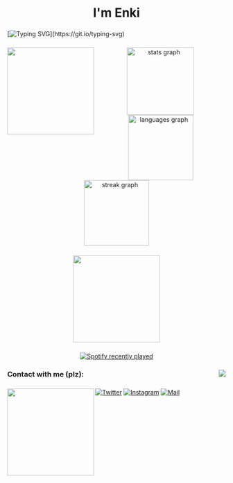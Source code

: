 <h1 align="center">I'm Enki</h1>

###


[![Typing SVG](https://readme-typing-svg.demolab.com?font=Press+Start&size=26&pause=1000&color=8B2323&center=true&random=true&width=435&lines=Just+dev.)](https://git.io/typing-svg)


###

<img align="left" height="200" src="https://github.com/Enki013/Enki013/assets/39771190/783fb09a-6cb5-4700-b1d1-877342f6d586"  />

###

<div align="center">
  <img src="https://github-readme-stats.vercel.app/api?username=Enki013&hide_title=true&hide_rank=true&show_icons=true&include_all_commits=true&count_private=true&disable_animations=false&theme=dark&locale=en&hide_border=true&order=1" height="155" alt="stats graph"  />
  <img src="https://github-readme-stats.vercel.app/api/top-langs?username=Enki013&locale=en&hide_title=false&layout=compact&card_width=320&langs_count=5&theme=dark&hide_border=true&order=2" height="150" alt="languages graph"  />
  <img src="https://streak-stats.demolab.com?user=Enki013&locale=en&mode=daily&theme=dark&hide_border=true&border_radius=5&order=3" height="150" alt="streak graph"  />
</div>

###

<div align="center">
  <img height="200" src="https://github.com/Enki013/Enki013/assets/39771190/12472f11-8a3b-4426-94e8-d5b3223dea24"  />
</div>

###

<div align="center">
  <a href="https://open.spotify.com/user/11bsj6e8way2pgb1sdkn2tqbu">
    <img src="https://spotify-recently-played-readme.vercel.app/api?user=11bsj6e8way2pgb1sdkn2tqbu&count=5&unique=true" alt="Spotify recently played"  />
  </a>
</div>

###

<img align="right" src="https://visitor-badge.laobi.icu/badge?page_id=Enki013.Enki013&left_color=darkred&right_color=darkred&left_text=love%20meter"  />

###

<h3 align="left">Contact with me (plz):</h3>

###

<img align="left" height="200" src="https://github.com/Enki013/Enki013/assets/39771190/a2e225b4-32de-4ea2-aa45-7cc07e91ef5c"  />

###

 [![Twitter](https://img.shields.io/badge/Twitter-blue)](https://www.instagram.com/i_miss_us_loll/) [![Instagram](https://img.shields.io/badge/Instagram-purple)](https://www.instagram.com/i_miss_us_loll/)  [![Mail](https://img.shields.io/badge/Email-enki0013@gmail.com-red)](mailto:enki0013@gmail.com)

###
